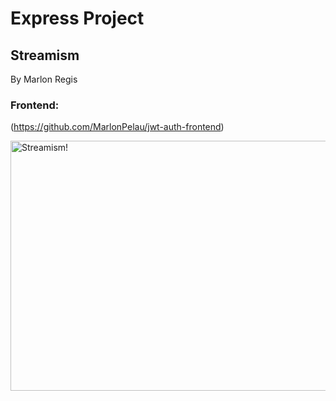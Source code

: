 # Express Project

## Streamism
By Marlon Regis

### Frontend: 
(https://github.com/MarlonPelau/jwt-auth-frontend)

<img src="https://res.cloudinary.com/dgifdj6nx/image/upload/t_Gradient fade/v1712885004/Screenshot_2024-04-11_at_9.22.31_PM_r13jiu.png" alt="Streamism!" width="800" height="400">
